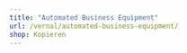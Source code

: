 ```yaml
---
title: "Automated Business Equipment"
url: /vernal/automated-business-equipment/
shop: Kopieren
---
```

